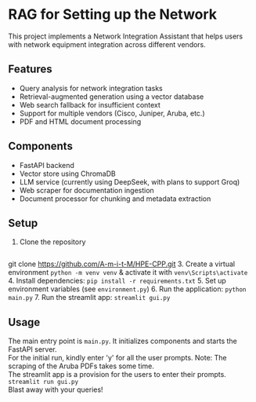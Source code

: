 # RAG for Setting up the Network

This project implements a Network Integration Assistant that helps users with network equipment integration across different vendors.

## Features

- Query analysis for network integration tasks
- Retrieval-augmented generation using a vector database
- Web search fallback for insufficient context
- Support for multiple vendors (Cisco, Juniper, Aruba, etc.)
- PDF and HTML document processing

## Components

- FastAPI backend
- Vector store using ChromaDB
- LLM service (currently using DeepSeek, with plans to support Groq)
- Web scraper for documentation ingestion
- Document processor for chunking and metadata extraction

## Setup

1. Clone the repository
   ```sh
git clone https://github.com/A-m-i-t-M/HPE-CPP.git
3. Create a virtual environment `python -m venv venv` & activate it with `venv\Scripts\activate`
4. Install dependencies: `pip install -r requirements.txt`
5. Set up environment variables (see `environment.py`)
6. Run the application: `python main.py`
7. Run the streamlit app: `streamlit gui.py`

## Usage

The main entry point is `main.py`. It initializes components and starts the FastAPI server.  
For the initial run, kindly enter 'y' for all the user prompts. Note: The scraping of the Aruba PDFs takes some time.  
The streamlit app is a provision for the users to enter their prompts. `streamlit run gui.py`  
Blast away with your queries!

